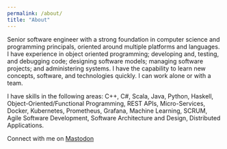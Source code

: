 ```yaml
---
permalink: /about/
title: "About"
---
```


Senior software engineer with a strong foundation in computer science and programming principals, oriented around multiple platforms and languages. I have experience in object oriented programming; developing and, testing, and debugging code; designing software models; managing software projects; and administering systems. I have the capability to learn new concepts, software, and technologies quickly. I can work alone or with a team. 

I have skills in the following areas:
 C++, C#, Scala, Java, Python, Haskell, Object-Oriented/Functional Programming, REST APIs, Micro-Services, Docker, Kubernetes, Prometheus, Grafana, Machine Learning, SCRUM, Agile Software Development, Software Architecture and Design, Distributed Applications.

Connect with me on <a rel="me" href="https://mastodon.social/@stoicswe">Mastodon</a>
